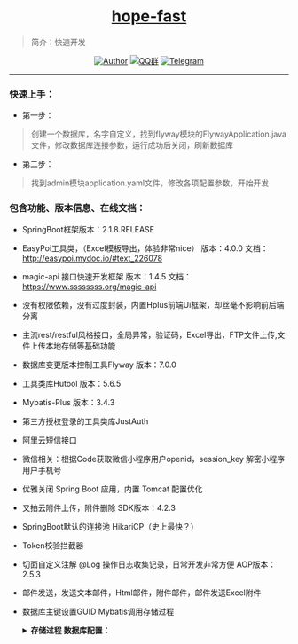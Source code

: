 <h1 align="center"><a href="https://github.com/java-aodeng" target="_blank">hope-fast</a></h1>

> 简介：快速开发

<p align="center">
<a href="https://github.com/java-aodeng"><img alt="Author" src="https://img.shields.io/badge/author-%E4%BD%8E%E8%B0%83%E5%B0%8F%E7%86%8A%E7%8C%AB-blue.svg"/></a>
<a href="https://jq.qq.com/?_wv=1027&k=574chhz"><img alt="QQ群" src="https://img.shields.io/badge/chat-%E4%BD%8E%E8%B0%83%E5%B0%8F%E7%86%8A%E7%8C%ABQQ%E7%BE%A4-yellow.svg"/></a>
<a href="https://t.me/joinchat/LSsyBxVKLGEkF5MtIhg6TQ"><img alt="Telegram" src="https://img.shields.io/badge/telegram-%E4%BD%8E%E8%B0%83%E5%B0%8F%E7%86%8A%E7%8C%AB--%E5%AE%98%E6%96%B9%E9%83%A8%E8%90%BD-orange.svg"/></a>
</p>

------------------------------

### 快速上手：

- 第一步：
> 创建一个数据库，名字自定义，找到flyway模块的FlywayApplication.java文件，修改数据库连接参数，运行成功后关闭，刷新数据库
- 第二步：
> 找到admin模块application.yaml文件，修改各项配置参数，开始开发

### 包含功能、版本信息、在线文档：

- SpringBoot框架版本：2.1.8.RELEASE
- EasyPoi工具类，（Excel模板导出，体验非常nice） 版本：4.0.0 文档：http://easypoi.mydoc.io/#text_226078
- magic-api 接口快速开发框架 版本：1.4.5 文档：https://www.ssssssss.org/magic-api 
- 没有权限依赖，没有过度封装，内置Hplus前端Ui框架，却丝毫不影响前后端分离
- 主流rest/restful风格接口，全局异常，验证码，Excel导出，FTP文件上传,文件上传本地存储等基础功能
- 数据库变更版本控制工具Flyway 版本：7.0.0
- 工具类库Hutool 版本：5.6.5
- Mybatis-Plus 版本：3.4.3
- 第三方授权登录的工具类库JustAuth
- 阿里云短信接口
- 微信相关：根据Code获取微信小程序用户openid，session_key 解密小程序用户手机号
- 优雅关闭 Spring Boot 应用，内置 Tomcat 配置优化
- 又拍云附件上传，附件删除 SDK版本：4.2.3
- SpringBoot默认的连接池 HikariCP（史上最快？）
- Token校验拦截器
- 切面自定义注解 @Log 操作日志收集记录，日常开发非常方便  AOP版本：2.5.3
- 邮件发送，发送文本邮件，Html邮件，附件邮件，邮件发送Excel附件
- 数据库主键设置GUID Mybatis调用存储过程     
    <details>   
        <summary>
            <b>存储过程 数据库配置：</b>
        </summary>

        1、mysql数据库创建表（该表为配置id生成规则）：

            CREATE TABLE `pb_code_ident` (
              `PCI_Table` varchar(64) NOT NULL,
              `PCI_Type` varchar(64) DEFAULT NULL,
              `PCI_Length` int DEFAULT NULL,
              `PCI_Head` varchar(8) DEFAULT NULL,
              `PCI_Fill` varchar(64) DEFAULT NULL,
              `PCI_Date` datetime DEFAULT NULL,
              `PCI_Default` decimal(18,0) DEFAULT NULL,
              `PCI_Identity` decimal(16,0) DEFAULT NULL,
              PRIMARY KEY (`PCI_Table`)
            ) ENGINE=InnoDB DEFAULT CHARSET=utf8mb4 COLLATE=utf8mb4_0900_ai_ci;

        2、创建存储过程

                DROP PROCEDURE IF EXISTS `GetID2`;
                DELIMITER ;;
                CREATE PROCEDURE `GetID2`(IN TableName VARCHAR(100),OUT TableID VARCHAR(36))
                BEGIN
                DECLARE s_Ident VARCHAR(20);
                DECLARE s_Fill VARCHAR(1);
                DECLARE s_Type VARCHAR(3);
                DECLARE s_Date VARCHAR(16);
                DECLARE s_Head VARCHAR(10);
                DECLARE s_ID VARCHAR(20);
                DECLARE d_Date datetime;

                select PCI_Date into d_Date from PB_Code_Ident Where PCI_Table = TableName;
                if(REPLACE(DATE_FORMAT(d_Date,'%Y/%m/%d'),'-','/')=REPLACE(curdate(),'-','/')) THEN
                SET TRANSACTION ISOLATION LEVEL READ UNCOMMITTED;
                update PB_Code_Ident set PCI_Identity = PCI_Identity + 1 Where PCI_Table = TableName;
                else
                SET TRANSACTION ISOLATION LEVEL READ UNCOMMITTED;
                update PB_Code_Ident set PCI_Identity = PCI_Default,PCI_Date=REPLACE(curdate(),'-','/') Where PCI_Table = TableName;
                end if;
                select PCI_Identity,PCI_Head into s_ID,s_Head from PB_Code_Ident Where PCI_Table = TableName;
                set @TableID = concat(s_Head,REPLACE(curdate(),'-',''),s_ID);
                select @TableID INTO TableID;
                END
                ;;
                DELIMITER ;

        3、MyBatis调用

            <!-- 此处的大括号与call之间不能换行（但是可以有空格），后面的大括号可以换行，否则会抛异常 -->
            <select id="getID" statementType="CALLABLE" parameterType="com.hope.model.bean.GetID" useCache="false">
                <![CDATA[
                call GetID2(#{name,mode=IN},#{id,jdbcType=VARCHAR,mode=OUT});
                ]]>
            </select>

    </details>
